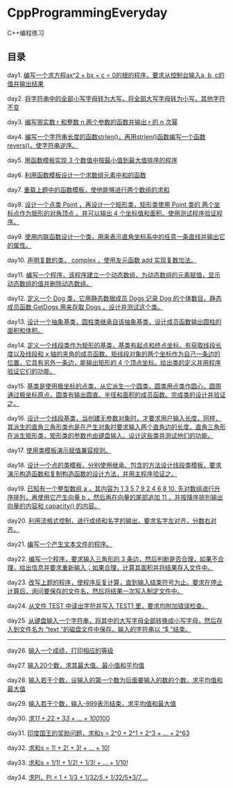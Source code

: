 # CppProgrammingEveryday

 C++编程练习

## 目录

day1. [编写一个求方程ax^2 + bx + c = 0的根的程序，要求从控制台输入a, b, c的值并输出结果](https://github.com/Z-P-J/CppProgrammingEveryday/tree/master/src/day1)

day2. [将字符串中的全部小写字母转为大写，将全部大写字母转为小写，其他字符不变](https://github.com/Z-P-J/CppProgrammingEveryday/tree/master/src/day2)

day3. [编写带实数 r 和整数 n 两个参数的函数并输出 r 的 n 次幂](https://github.com/Z-P-J/CppProgrammingEveryday/tree/master/src/day3)

day4. [编写一个字符串长度的函数strlen()，再用strlen()函数编写一个函数revers()，使字符串逆序。](https://github.com/Z-P-J/CppProgrammingEveryday/tree/master/src/day4)

day5. [用函数模板实现 3 个数值中按最小值到最大值排序的程序](https://github.com/Z-P-J/CppProgrammingEveryday/tree/master/src/day5)

day6. [利用函数模板设计一个求数组元素中和的函数](https://github.com/Z-P-J/CppProgrammingEveryday/tree/master/src/day6)

day7. [重载上题中的函数模板，使他能够进行两个数组的求和](https://github.com/Z-P-J/CppProgrammingEveryday/tree/master/src/day7)

day8. [设计一个点类 Point ，再设计一个矩形类，矩形类使用 Point 类的 两个坐标点作为矩形的对角顶点 。并可以输出 4 个坐标值和面积。使用测试程序验证程序。](https://github.com/Z-P-J/CppProgrammingEveryday/tree/master/src/day8)

day9. [使用内联函数设计一个类，用来表示直角坐标系中的任意一条直线并输出它的属性。](https://github.com/Z-P-J/CppProgrammingEveryday/tree/master/src/day9)

day10. [声明复数的类， complex ，使用友元函数 add 实现复数加法。](https://github.com/Z-P-J/CppProgrammingEveryday/tree/master/src/day10)

day11. [编写一个程序，该程序建立一个动态数组，为动态数组的元素赋值，显示动态数组的值并删除动态数组。](https://github.com/Z-P-J/CppProgrammingEveryday/tree/master/src/day11)

day12. [定义一个 Dog 类，它用静态数据成员 Dogs 记录 Dog 的个体数目，静态成员函数 GetDogs 用来存取 Dogs 。设计并测试这个类。](https://github.com/Z-P-J/CppProgrammingEveryday/tree/master/src/day12)

day13. [设计一个抽象基类，圆柱类继承自该抽象基类，设计成员函数输出圆柱的面积和体积。](https://github.com/Z-P-J/CppProgrammingEveryday/tree/master/src/day13)

day14. [定义一个线段类作为矩形的基类，基类有起点和终点坐标，有获取线段长度以及线段和 x 轴的夹角的成员函数。矩线段对象的两个坐标作为自己一条边的位置，它具有另外一条边，能输出矩形的 4 个顶点坐标。给出类的定义并用程序验证它们的功能。](https://github.com/Z-P-J/CppProgrammingEveryday/tree/master/src/day14)

day15. [基类是使用极坐标的点类，从它派生一个圆类，圆类用点类作圆心，圆周通过极坐标原点，圆类有输出圆直、半径和面积的成员函数。完成类的设计并验证之。](https://github.com/Z-P-J/CppProgrammingEveryday/tree/master/src/day15)

day16. [设计一个线段基类，当创建无参数对象时，才要求用户输入长度。同样，其派生的直角三角形类也是在产生对象时要求输入两个直角边的长度。直角三角形在派生矩形类，矩形类的参数也由键盘输入。设计这些类并测试他们的功能。](https://github.com/Z-P-J/CppProgrammingEveryday/tree/master/src/day16)

day17. [使用类模板演示赋值兼容规则。](https://github.com/Z-P-J/CppProgrammingEveryday/tree/master/src/day17)

day18. [设计一个点的类模板，分别使用继承、包含的方法设计线段类模板，要求演示构造函数和复制构造函数的设计方法，并用主程序验证之。](https://github.com/Z-P-J/CppProgrammingEveryday/tree/master/src/day18)

day19. [已知有一个整型数组 a ，其内容为 1 3 5 7 9 2 4 6 8 10. 先对数组进行升序排列，再使用它产生向量 b ，然后再在向量的尾部追加 11 ，并按降序排列输出向量的内容和 capacity() 的内容。](https://github.com/Z-P-J/CppProgrammingEveryday/tree/master/src/day19)

day20. [利用流格式控制，进行成绩和名字的输出，要求名字左对齐，分数右对齐。](https://github.com/Z-P-J/CppProgrammingEveryday/tree/master/src/day20)

day21. [编写一个产生文本文件的程序。](https://github.com/Z-P-J/CppProgrammingEveryday/tree/master/src/day21)

day22. [编写一个程序，要求输入三角形的 3 条边，然后判断是否合理，如果不合理，给出信息并要求重新输入；如果合理，计算其面积并将结果存入文件中。](https://github.com/Z-P-J/CppProgrammingEveryday/tree/master/src/day22)

day23. [改写上题的程序，使程序反复计算，直到输入结束符号为止。要求在停止计算后，询问要保存的文件名，然后将结果一次写入制定文件中。](https://github.com/Z-P-J/CppProgrammingEveryday/tree/master/src/day23)

day24. [从文件 TEST 中读出字符并写入 TEST1 里，要求均附加错误检查。](https://github.com/Z-P-J/CppProgrammingEveryday/tree/master/src/day24)

day25. [从键盘输入一个字符串，将其中的大写字母全部转换成小写字母，然后存入到文件名为 “text ”的磁盘文件中保存。输入的字符串以 “$ ”结束。](https://github.com/Z-P-J/CppProgrammingEveryday/tree/master/src/day25)

-------------------------------------------------

day26. [输入一个成绩，打印相应的等级](https://github.com/Z-P-J/CppProgrammingEveryday/tree/master/src/day26)

day27. [输入20个数，求其最大值、最小值和平均值](https://github.com/Z-P-J/CppProgrammingEveryday/tree/master/src/day27)

day28. [输入若干个数，设输入的第一个数为后面要输入的数的个数，求平均值和最大值](https://github.com/Z-P-J/CppProgrammingEveryday/tree/master/src/day28)

day29. [输入若干个数，输入-999表示结束，求平均值和最大值](https://github.com/Z-P-J/CppProgrammingEveryday/tree/master/src/day29)

day30. [求1*1 + 2*2 + 3*3 + ... + 100*100](https://github.com/Z-P-J/CppProgrammingEveryday/tree/master/src/day30)

day31. [印度国王的奖励问题，求和s = 2^0 + 2^1 + 2^3 + ... + 2^63](https://github.com/Z-P-J/CppProgrammingEveryday/tree/master/src/day31)

day32. [求和s = 1! + 2! + 3! + ... + 10!](https://github.com/Z-P-J/CppProgrammingEveryday/tree/master/src/day32)

day33. [求和s = 1/1! + 1/2! + 1/3! + ... + 1/10!](https://github.com/Z-P-J/CppProgrammingEveryday/tree/master/src/day33)

day34. [求PI，PI = 1 + 1/3 + 1/3*2/5 + 1/3*2/5*3/7....](https://github.com/Z-P-J/CppProgrammingEveryday/tree/master/src/day33)